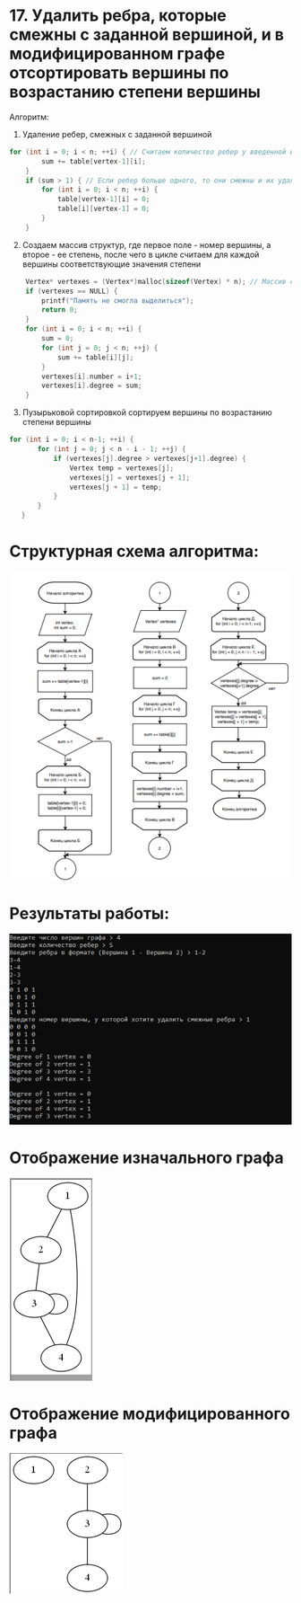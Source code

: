 # 17. Удалить ребра, которые смежны с заданной вершиной, и в модифицированном графе отсортировать вершины по возрастанию степени вершины
 Алгоритм:
 1. Удаление ребер, смежных с заданной вершиной
```c
for (int i = 0; i < n; ++i) { // Считаем количество ребер у введенной вершины
        sum += table[vertex-1][i];
    }
    if (sum > 1) { // Если ребер больше одного, то они смежны и их удаляем
        for (int i = 0; i < n; ++i) {
            table[vertex-1][i] = 0;
            table[i][vertex-1] = 0;
        }
    }
```    
 2. Создаем массив структур, где первое поле - номер вершины, а второе - ее степень, после чего в цикле считаем для каждой вершины соответствующие значения степени
```c
    Vertex* vertexes = (Vertex*)malloc(sizeof(Vertex) * n); // Массив структур, состоящих из номера вершины и ее степени
    if (vertexes == NULL) {
        printf("Память не смогла выделиться");
        return 0;
    }
    for (int i = 0; i < n; ++i) {
        sum = 0;
        for (int j = 0; j < n; ++j) { 
            sum += table[i][j];
        }
        vertexes[i].number = i+1;
        vertexes[i].degree = sum;
    }
 ```   
  3. Пузырьковой сортировкой сортируем вершины по возрастанию степени вершины
 ```c
 for (int i = 0; i < n-1; ++i) {
        for (int j = 0; j < n - i - 1; ++j) {
            if (vertexes[j].degree > vertexes[j+1].degree) {
                Vertex temp = vertexes[j];
                vertexes[j] = vertexes[j + 1];
                vertexes[j + 1] = temp;
            }
        }
    }
 ```  
# Структурная схема алгоритма:
![](https://github.com/Anastasiia29-11/Flita_4dz/blob/main/lp6.png)

# Результаты работы:
![](https://github.com/Anastasiia29-11/Flita_4dz/blob/main/rez%20(2).png)

# Отображение изначального графа
![](https://github.com/Anastasiia29-11/Flita_4dz/blob/main/gr1%20(2).png)

# Отображение модифицированного графа
![](https://github.com/Anastasiia29-11/Flita_4dz/blob/main/gr2%20(2).png)

